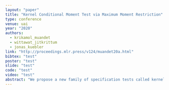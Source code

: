 ```yaml
---
layout: "paper"
title: "Kernel Conditional Moment Test via Maximum Moment Restriction"
type: conference
venue: uai
year: "2020"
authors:
  - krikamol_muandet
  - wittawat_jitkrittum
  - jonas_kuebler
link: "http://proceedings.mlr.press/v124/muandet20a.html"
bibtex: "test"
poster: "test"
slide: "test"
code: "test"
video: "test"
abstract: "We propose a new family of specification tests called kernel conditional moment (KCM) tests. Our tests are built on a novel representation of conditional moment restrictions in a reproducing kernel Hilbert space (RKHS) called conditional moment embedding (CMME). After transforming the conditional moment restrictions into a continuum of unconditional counterparts, the test statistic is defined as the maximum moment restriction (MMR) within the unit ball of the RKHS. We show that the MMR not only fully characterizes the original conditional moment restrictions, leading to consistency in both hypothesis testing and parameter estimation, but also has an analytic expression that is easy to compute as well as closed-form asymptotic distributions. Our empirical studies show that the KCM test has a promising finite-sample performance compared to existing tests."
---
```


